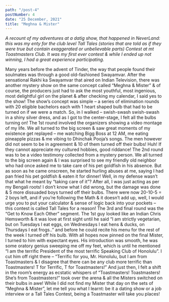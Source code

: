 ```yaml
---
path: "/post-4"
postNumber: 4
date: "25 December, 2021"
title: "Meghna & Mister"
---
```


*A recount of my adventures at a datig show, that happened in NeverLand: this was my enty for the club level Tall Tales (stories that are told as if they were true but contain exaggerated or unbelievable parts) Contest at mt Toastmasters Club. It was my first ever contest & while I ended up not winning, I had a great experience participating.*

Many years before the advent of Tinder, the way that people found their soulmates was through a good old-fashioned Swayamvar. After the sensational Rakhi ka Swayamvar that aired on Indian Television, there was another mystery show on the same concept called “Meghna & Mister” & of course, the producers just had to ask the most youthful, most ingenious, most delightful girl on the planet & after checking my calendar, I said yes to the show!
The show’s concept was simple – a series of elimination rounds with 20 eligible bachelors each with 1 heart shaped bulb that had to be turned on if we were a match. So, in I walked – swish-swash swish-swash in a shiny silver dress, and as I got to the center-stage, I felt all the bulbs turning on! 
The 1st round involved the organizers showing a video montage of my life. We all turned to the big screen & saw great moments of my existence get replayed – me watching Bigg Boss at 12 AM, me eating pineapple pizzas & me vibing to Dhinchak Pooja’s songs. The men however did not seem to be in agreement & 10 of them turned off their bulbs! Huh! If they cannot appreciate my cultured hobbies, good riddance!
The 2nd round was to be a video testimony collected from a mystery person. We all turned to the big screen again & I was surprised to see my friendly old neighbor who had once asked me to take care of his pet goldfish in his absence. But as soon as he came onscreen, he started hurling abuses at me, saying I had pan fried his pet goldfish & eaten it for dinner! Well, in my defense wasn’t that what he meant by “taking care of it”? After all, I was just acting as per my Bengali roots! I don’t know what I did wrong, but the damage was done & 5 more dissuaded boys turned off their bulbs.
There were now 20-10-5 = 2 boys left, and if you’re following the Math & it doesn’t add up, well, I would urge you to put your calculator & sense of logic back into your pockets – this contest is called Tall Tales for a reason!
The 3rd and final round was the “Get to Know Each Other” segment. The 1st guy looked like an Indian Chris Hemsworth & it was love at first sight until he said “I am strictly vegetarian, but on Tuesdays I eat eggs, on Wednesdays I eat hens & ducks, on Thursdays I eat frogs..” and before he could recite his menu for the rest of the week I turned off his bulb. 
With all hopes now pinned on the final Mister, I turned to him with expectant eyes. His introduction was smooth, he was some oratory genius sweeping me off my feet, which is until he mentioned “I am the terrific President of the most terrific Speaking Club of Honolulu”. I cut him off right there – “Terrific for you, Mr. Honolulu, but I am from Toastmasters & I disagree that there can be any club more terrific than Toastmasters! T for Terrific, T for Toastmasters!” And just then, I felt a shift in the room’s energy as ecstatic whispers of “Toastmasters! Toastmasters! She’s from Toastmasters!” took over the arena & all the Misters switched on their bulbs in awe! 
While I did not find my Mister that day on the sets of “Meghna & Mister”, let me tell you what I learnt: be it a dating show or a job interview or a Tall Tales Contest, being a Toastmaster will take you places!
